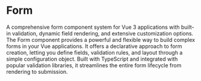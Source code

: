 # Form
A comprehensive form component system for Vue 3 applications with built-in validation, dynamic field rendering, and extensive customization options.
The Form component provides a powerful and flexible way to build complex forms in your Vue applications. It offers a declarative approach to form creation, letting you define fields, validation rules, and layout through a simple configuration object. Built with TypeScript and integrated with popular validation libraries, it streamlines the entire form lifecycle from rendering to submission.

[//]: # (## Features)

[//]: # ()
[//]: # (- 🔄 Dynamic field rendering based on JSON configuration)

[//]: # (- ✅ Built-in validation through Yup integration)

[//]: # (- 📱 Responsive grid layout with column span options)

[//]: # (- 🧩 Rich set of input components &#40;text, select, checkbox, date picker, etc.&#41;)

[//]: # (- 🎯 Conditional field visibility based on other field values)

[//]: # (- 🔄 Two-way data binding with v-model support)

[//]: # (- 🚦 Sophisticated field dependencies and cascading updates)

[//]: # (- 📋 Form submission handling with loading states)

[//]: # (- 🧹 Form reset functionality)

[//]: # (- 👁️ Support for readonly and disabled states)

[//]: # (- 🎛️ Customizable layout with row and column gap controls)

[//]: # (- 📊 Comprehensive event system for form interactions)

[//]: # (- 📐 Field sizing and responsive breakpoint control)

[//]: # ()
[//]: # (## Live Examples)

[//]: # ()
[//]: # (<script setup>)

[//]: # (import '@lpkitvue/form/dist/form.css';)

[//]: # (import { FormItem } from '@lpkitvue/form';)

[//]: # (import { ref } from 'vue';)

[//]: # ()
[//]: # (// Basic form fields)

[//]: # (const basicFields = [)

[//]: # (  {)

[//]: # (    name: 'fullName',)

[//]: # (    label: 'Full Name',)

[//]: # (    type: 'input',)

[//]: # (    required: true,)

[//]: # (    size: 12)

[//]: # (  },)

[//]: # (  {)

[//]: # (    name: 'email',)

[//]: # (    label: 'Email Address',)

[//]: # (    type: 'input',)

[//]: # (    itemType: 'email',)

[//]: # (    required: true,)

[//]: # (    size: 12)

[//]: # (  },)

[//]: # (  {)

[//]: # (    name: 'message',)

[//]: # (    label: 'Message',)

[//]: # (    type: 'textarea',)

[//]: # (    required: true,)

[//]: # (    rows: 4,)

[//]: # (    size: 12)

[//]: # (  })

[//]: # (];)

[//]: # ()
[//]: # (// Complex form with different field types)

[//]: # (const complexFields = [)

[//]: # (  {)

[//]: # (    name: 'firstName',)

[//]: # (    label: 'First Name',)

[//]: # (    type: 'input',)

[//]: # (    required: true,)

[//]: # (    size: 6)

[//]: # (  },)

[//]: # (  {)

[//]: # (    name: 'lastName',)

[//]: # (    label: 'Last Name',)

[//]: # (    type: 'input',)

[//]: # (    required: true,)

[//]: # (    size: 6)

[//]: # (  },)

[//]: # (  {)

[//]: # (    name: 'email',)

[//]: # (    label: 'Email',)

[//]: # (    type: 'input',)

[//]: # (    itemType: 'email',)

[//]: # (    required: true,)

[//]: # (    size: 6)

[//]: # (  },)

[//]: # (  {)

[//]: # (    name: 'phone',)

[//]: # (    label: 'Phone',)

[//]: # (    type: 'masked',)

[//]: # (    mask: '&#40;###&#41; ###-####',)

[//]: # (    size: 6)

[//]: # (  },)

[//]: # (  {)

[//]: # (    name: 'department',)

[//]: # (    label: 'Department',)

[//]: # (    type: 'select',)

[//]: # (    options: [)

[//]: # (      { label: 'Marketing', value: 'marketing' },)

[//]: # (      { label: 'Sales', value: 'sales' },)

[//]: # (      { label: 'Engineering', value: 'engineering' },)

[//]: # (      { label: 'Human Resources', value: 'hr' })

[//]: # (    ],)

[//]: # (    size: 6)

[//]: # (  },)

[//]: # (  {)

[//]: # (    name: 'role',)

[//]: # (    label: 'Role',)

[//]: # (    type: 'radio',)

[//]: # (    options: [)

[//]: # (      { label: 'Employee', value: 'employee' },)

[//]: # (      { label: 'Manager', value: 'manager' },)

[//]: # (      { label: 'Director', value: 'director' })

[//]: # (    ],)

[//]: # (    size: 6)

[//]: # (  },)

[//]: # (  {)

[//]: # (    name: 'notifications',)

[//]: # (    label: 'Receive Notifications',)

[//]: # (    type: 'switch',)

[//]: # (    defaultValue: true,)

[//]: # (    size: 12)

[//]: # (  })

[//]: # (];)

[//]: # ()
[//]: # (// Form with conditional fields)

[//]: # (const conditionalFields = [)

[//]: # (  {)

[//]: # (    name: 'contactMethod',)

[//]: # (    label: 'Preferred Contact Method',)

[//]: # (    type: 'select',)

[//]: # (    options: [)

[//]: # (      { label: 'Email', value: 'email' },)

[//]: # (      { label: 'Phone', value: 'phone' },)

[//]: # (      { label: 'Mail', value: 'mail' })

[//]: # (    ],)

[//]: # (    size: 12)

[//]: # (  },)

[//]: # (  {)

[//]: # (    name: 'email',)

[//]: # (    label: 'Email Address',)

[//]: # (    type: 'input',)

[//]: # (    itemType: 'email',)

[//]: # (    required: true,)

[//]: # (    size: 12,)

[//]: # (    showWhen: &#40;values&#41; => values.contactMethod === 'email',)

[//]: # (    dependsOn: ['contactMethod'])

[//]: # (  },)

[//]: # (  {)

[//]: # (    name: 'phone',)

[//]: # (    label: 'Phone Number',)

[//]: # (    type: 'masked',)

[//]: # (    mask: '&#40;###&#41; ###-####',)

[//]: # (    required: true,)

[//]: # (    size: 12,)

[//]: # (    showWhen: &#40;values&#41; => values.contactMethod === 'phone',)

[//]: # (    dependsOn: ['contactMethod'])

[//]: # (  },)

[//]: # (  {)

[//]: # (    name: 'address',)

[//]: # (    label: 'Mailing Address',)

[//]: # (    type: 'textarea',)

[//]: # (    required: true,)

[//]: # (    size: 12,)

[//]: # (    showWhen: &#40;values&#41; => values.contactMethod === 'mail',)

[//]: # (    dependsOn: ['contactMethod'])

[//]: # (  })

[//]: # (];)

[//]: # ()
[//]: # (const formLoading = ref&#40;false&#41;;)

[//]: # (const formValues = ref&#40;{}&#41;;)

[//]: # ()
[//]: # (const handleSubmit = &#40;values&#41; => {)

[//]: # (  formLoading.value = true;)

[//]: # (  formValues.value = values;)

[//]: # (  )
[//]: # (  // Simulate API call)

[//]: # (  setTimeout&#40;&#40;&#41; => {)

[//]: # (    formLoading.value = false;)

[//]: # (  }, 1500&#41;;)

[//]: # (};)

[//]: # ()
[//]: # (const resetForm = &#40;&#41; => {)

[//]: # (  formValues.value = {};)

[//]: # (};)

[//]: # (</script>)

[//]: # ()
[//]: # (### Basic Form)

[//]: # ()
[//]: # (<FormItem)

[//]: # (:fields="basicFields")

[//]: # (:onSubmit="handleSubmit")

[//]: # (:loading="formLoading")

[//]: # (/>)

[//]: # ()
[//]: # (### Complex Form with Multiple Field Types)

[//]: # ()
[//]: # (<FormItem)

[//]: # (:fields="complexFields")

[//]: # (:onSubmit="handleSubmit")

[//]: # (:loading="formLoading")

[//]: # (columnGap="4")

[//]: # (rowGap="6")

[//]: # (/>)

[//]: # ()
[//]: # (### Form with Conditional Fields)

[//]: # ()
[//]: # (<FormItem)

[//]: # (:fields="conditionalFields")

[//]: # (:onSubmit="handleSubmit")

[//]: # (:loading="formLoading")

[//]: # (/>)

[//]: # ()
[//]: # (<div v-if="Object.keys&#40;formValues&#41;.length > 0" style="margin-top: 20px; padding: 15px; background-color: #f5f5f5; border-radius: 5px;">)

[//]: # (  <h4>Submitted Values:</h4>)

[//]: # (  <pre>{{ JSON.stringify&#40;formValues, null, 2&#41; }}</pre>)

[//]: # (</div>)

[//]: # ()
[//]: # (## Installation)

[//]: # ()
[//]: # (```bash)

[//]: # (npm install @lpkitvue/form)

[//]: # (```)

[//]: # ()
[//]: # (Don't forget to import the CSS:)

[//]: # ()
[//]: # (```javascript)

[//]: # (import '@lpkitvue/alert/dist/alert.css';)

[//]: # (```)

[//]: # ()
[//]: # (This package has the following peer dependencies:)

[//]: # ()
[//]: # (```bash)

[//]: # (npm install @lpkitvue/button @tanstack/vue-form @tanstack/yup-form-adapter yup)

[//]: # (```)

[//]: # ()
[//]: # (## Basic Usage)

[//]: # ()
[//]: # (```vue)

[//]: # (<script setup>)

[//]: # (import { FormItem } from '@lpkitvue/form';)

[//]: # ()
[//]: # (// Define form fields configuration)

[//]: # (const fields = [)

[//]: # (  {)

[//]: # (    name: 'fullName',)

[//]: # (    label: 'Full Name',)

[//]: # (    type: 'input',)

[//]: # (    required: true,)

[//]: # (    size: 12)

[//]: # (  },)

[//]: # (  {)

[//]: # (    name: 'email',)

[//]: # (    label: 'Email Address',)

[//]: # (    type: 'input',)

[//]: # (    itemType: 'email',)

[//]: # (    required: true,)

[//]: # (    size: 12)

[//]: # (  },)

[//]: # (  {)

[//]: # (    name: 'message',)

[//]: # (    label: 'Message',)

[//]: # (    type: 'textarea',)

[//]: # (    required: true,)

[//]: # (    rows: 4,)

[//]: # (    size: 12)

[//]: # (  })

[//]: # (];)

[//]: # ()
[//]: # (// Handle form submission)

[//]: # (const handleSubmit = &#40;values&#41; => {)

[//]: # (  console.log&#40;'Form submitted:', values&#41;;)

[//]: # (  // Process the form data)

[//]: # (};)

[//]: # (</script>)

[//]: # ()
[//]: # (<template>)

[//]: # (  <FormItem )

[//]: # (    :fields="fields" )

[//]: # (    :onSubmit="handleSubmit")

[//]: # (  />)

[//]: # (</template>)

[//]: # (```)

[//]: # ()
[//]: # (## Advanced Usage)

[//]: # ()
[//]: # (### Form with Responsive Layout)

[//]: # ()
[//]: # (```vue)

[//]: # (<script setup>)

[//]: # (import { FormItem } from '@lpkitvue/form';)

[//]: # ()
[//]: # (const fields = [)

[//]: # (  {)

[//]: # (    name: 'firstName',)

[//]: # (    label: 'First Name',)

[//]: # (    type: 'input',)

[//]: # (    required: true,)

[//]: # (    size: 12,     // Full width on mobile)

[//]: # (    md: 6,        // Half width on medium screens)

[//]: # (    lg: 4         // One-third width on large screens)

[//]: # (  },)

[//]: # (  {)

[//]: # (    name: 'lastName',)

[//]: # (    label: 'Last Name',)

[//]: # (    type: 'input', )

[//]: # (    required: true,)

[//]: # (    size: 12,     // Full width on mobile)

[//]: # (    md: 6,        // Half width on medium screens)

[//]: # (    lg: 4         // One-third width on large screens)

[//]: # (  },)

[//]: # (  {)

[//]: # (    name: 'email',)

[//]: # (    label: 'Email',)

[//]: # (    type: 'input',)

[//]: # (    itemType: 'email',)

[//]: # (    required: true,)

[//]: # (    size: 12,     // Full width on mobile)

[//]: # (    lg: 4         // One-third width on large screens)

[//]: # (  })

[//]: # (];)

[//]: # (</script>)

[//]: # ()
[//]: # (<template>)

[//]: # (  <FormItem )

[//]: # (    :fields="fields" )

[//]: # (    :onSubmit="handleSubmit")

[//]: # (    columnGap="4")

[//]: # (    rowGap="4")

[//]: # (  />)

[//]: # (</template>)

[//]: # (```)

[//]: # ()
[//]: # (### Form with Validation)

[//]: # ()
[//]: # (```vue)

[//]: # (<script setup>)

[//]: # (import { FormItem } from '@lpkitvue/form';)

[//]: # (import * as yup from 'yup';)

[//]: # ()
[//]: # (const fields = [)

[//]: # (  {)

[//]: # (    name: 'username',)

[//]: # (    label: 'Username',)

[//]: # (    type: 'input',)

[//]: # (    required: true,)

[//]: # (    rules: 'required|min:3|max:20',)

[//]: # (    hint: 'Between 3-20 characters')

[//]: # (  },)

[//]: # (  {)

[//]: # (    name: 'email',)

[//]: # (    label: 'Email',)

[//]: # (    type: 'input',)

[//]: # (    itemType: 'email',)

[//]: # (    required: true,)

[//]: # (    rules: 'required|email',)

[//]: # (    hint: 'Enter a valid email address')

[//]: # (  },)

[//]: # (  {)

[//]: # (    name: 'password',)

[//]: # (    label: 'Password',)

[//]: # (    type: 'input',)

[//]: # (    itemType: 'password',)

[//]: # (    required: true,)

[//]: # (    rules: 'required|min:8|matches:/^&#40;?=.*[a-z]&#41;&#40;?=.*[A-Z]&#41;&#40;?=.*[0-9]&#41;/',)

[//]: # (    hint: 'Min 8 chars with uppercase, lowercase and number')

[//]: # (  },)

[//]: # (  {)

[//]: # (    name: 'confirmPassword',)

[//]: # (    label: 'Confirm Password',)

[//]: # (    type: 'input',)

[//]: # (    itemType: 'password',)

[//]: # (    required: true,)

[//]: # (    rules: 'required|same:password',)

[//]: # (    dependsOn: ['password'])

[//]: # (  })

[//]: # (];)

[//]: # (</script>)

[//]: # ()
[//]: # (<template>)

[//]: # (  <FormItem )

[//]: # (    :fields="fields" )

[//]: # (    :onSubmit="handleSubmit")

[//]: # (  />)

[//]: # (</template>)

[//]: # (```)

[//]: # ()
[//]: # (### Form with Conditional Logic)

[//]: # ()
[//]: # (```vue)

[//]: # (<script setup>)

[//]: # (import { FormItem } from '@lpkitvue/form';)

[//]: # ()
[//]: # (const fields = [)

[//]: # (  {)

[//]: # (    name: 'hasCompany',)

[//]: # (    label: 'Do you represent a company?',)

[//]: # (    type: 'switch',)

[//]: # (    defaultValue: false,)

[//]: # (    size: 12)

[//]: # (  },)

[//]: # (  {)

[//]: # (    name: 'companyName',)

[//]: # (    label: 'Company Name',)

[//]: # (    type: 'input',)

[//]: # (    required: true,)

[//]: # (    size: 12,)

[//]: # (    showWhen: &#40;values&#41; => values.hasCompany === true,)

[//]: # (    dependsOn: ['hasCompany'])

[//]: # (  },)

[//]: # (  {)

[//]: # (    name: 'companySize',)

[//]: # (    label: 'Company Size',)

[//]: # (    type: 'select',)

[//]: # (    options: [)

[//]: # (      { label: '1-10 employees', value: 'small' },)

[//]: # (      { label: '11-50 employees', value: 'medium' },)

[//]: # (      { label: '51-200 employees', value: 'large' },)

[//]: # (      { label: '201+ employees', value: 'enterprise' })

[//]: # (    ],)

[//]: # (    size: 12,)

[//]: # (    showWhen: &#40;values&#41; => values.hasCompany === true,)

[//]: # (    dependsOn: ['hasCompany'])

[//]: # (  },)

[//]: # (  {)

[//]: # (    name: 'name',)

[//]: # (    label: 'Your Name',)

[//]: # (    type: 'input',)

[//]: # (    required: true,)

[//]: # (    size: 12)

[//]: # (  })

[//]: # (];)

[//]: # (</script>)

[//]: # ()
[//]: # (<template>)

[//]: # (  <FormItem )

[//]: # (    :fields="fields" )

[//]: # (    :onSubmit="handleSubmit")

[//]: # (  />)

[//]: # (</template>)

[//]: # (```)

[//]: # ()
[//]: # (### Form with Readonly or Disabled State)

[//]: # ()
[//]: # (```vue)

[//]: # (<script setup>)

[//]: # (import { FormItem } from '@lpkitvue/form';)

[//]: # (import { ref } from 'vue';)

[//]: # ()
[//]: # (const fields = [)

[//]: # (  // Your field definitions here)

[//]: # (];)

[//]: # ()
[//]: # (const isReadonly = ref&#40;false&#41;;)

[//]: # (const isDisabled = ref&#40;false&#41;;)

[//]: # ()
[//]: # (const toggleReadonly = &#40;&#41; => {)

[//]: # (  isReadonly.value = !isReadonly.value;)

[//]: # (};)

[//]: # ()
[//]: # (const toggleDisabled = &#40;&#41; => {)

[//]: # (  isDisabled.value = !isDisabled.value;)

[//]: # (};)

[//]: # (</script>)

[//]: # ()
[//]: # (<template>)

[//]: # (  <div>)

[//]: # (    <div class="controls">)

[//]: # (      <button @click="toggleReadonly">Toggle Readonly</button>)

[//]: # (      <button @click="toggleDisabled">Toggle Disabled</button>)

[//]: # (    </div>)

[//]: # (    )
[//]: # (    <FormItem )

[//]: # (      :fields="fields" )

[//]: # (      :onSubmit="handleSubmit")

[//]: # (      :readonly="isReadonly")

[//]: # (      :disabled="isDisabled")

[//]: # (    />)

[//]: # (  </div>)

[//]: # (</template>)

[//]: # (```)

[//]: # ()
[//]: # (## API Reference)

[//]: # ()
[//]: # (### FormItem Props)

[//]: # ()
[//]: # (| Prop | Type | Default | Description |)

[//]: # (|------|------|---------|-------------|)

[//]: # (| `fields` | `FormItemProps[]` | *Required* | Array of field definitions |)

[//]: # (| `onSubmit` | `&#40;values: Record<string, any>&#41; => void \| Promise<void>` | *Required* | Form submission handler |)

[//]: # (| `showClearButton` | `boolean` | `true` | Whether to show the clear button |)

[//]: # (| `columnGap` | `string` | `'4'` | Gap between columns |)

[//]: # (| `rowGap` | `string` | `'4'` | Gap between rows |)

[//]: # (| `loading` | `boolean` | `false` | Whether the form is in loading state |)

[//]: # (| `readonly` | `boolean` | `false` | Whether all fields are readonly |)

[//]: # (| `disabled` | `boolean` | `false` | Whether all fields are disabled |)

[//]: # (| `validateOnMount` | `boolean` | `false` | Whether to validate on mount |)

[//]: # (| `validateOnBlur` | `boolean` | `true` | Whether to validate on blur |)

[//]: # (| `validateOnChange` | `boolean` | `false` | Whether to validate on change |)

[//]: # (| `formClassName` | `string` | `''` | Additional CSS class for the form |)

[//]: # (| `actionAlign` | `'start' \| 'center' \| 'end' \| 'between' \| 'around' \| 'evenly'` | `'end'` | Alignment of action buttons |)

[//]: # (| `noActions` | `boolean` | `false` | Whether to hide action buttons |)

[//]: # ()
[//]: # (### Field Definition Props)

[//]: # ()
[//]: # (| Prop | Type | Description |)

[//]: # (|------|------|-------------|)

[//]: # (| `name` | `string` | Field name &#40;unique identifier&#41; |)

[//]: # (| `label` | `string` | Field label |)

[//]: # (| `type` | `string` | Field type &#40;'input', 'select', 'textarea', 'switch', 'radio', 'checkbox', 'masked', 'datepicker', 'file', 'editor', etc.&#41; |)

[//]: # (| `required` | `boolean` | Whether the field is required |)

[//]: # (| `value` | `any` | Initial field value |)

[//]: # (| `defaultValue` | `any` | Default value if none provided |)

[//]: # (| `placeholder` | `string` | Placeholder text |)

[//]: # (| `disabled` | `boolean` | Whether the field is disabled |)

[//]: # (| `readonly` | `boolean` | Whether the field is readonly |)

[//]: # (| `visible` | `boolean` | Whether the field is visible |)

[//]: # (| `hint` | `string` | Hint text below the field |)

[//]: # (| `tooltip` | `string` | Additional info shown on hover |)

[//]: # (| `className` | `string` | Additional CSS class |)

[//]: # (| `size` | `number` | Column span &#40;1-12&#41; for default screens |)

[//]: # (| `xs` | `number` | Column span for extra small screens |)

[//]: # (| `sm` | `number` | Column span for small screens |)

[//]: # (| `md` | `number` | Column span for medium screens |)

[//]: # (| `lg` | `number` | Column span for large screens |)

[//]: # (| `xl` | `number` | Column span for extra large screens |)

[//]: # (| `showWhen` | `&#40;values: Record<string, any>&#41; => boolean` | Function to determine visibility based on form values |)

[//]: # (| `dependsOn` | `string \| string[]` | Fields this field depends on |)

[//]: # (| `rules` | `string` | Validation rules in string format |)

[//]: # (| `options` | `{label: string, value: any}[]` | Options for select, radio, etc. |)

[//]: # ()
[//]: # (### Events)

[//]: # ()
[//]: # (| Event | Parameters | Description |)

[//]: # (|-------|------------|-------------|)

[//]: # (| `submit` | `&#40;values: Record<string, any>&#41;` | Emitted when form is submitted |)

[//]: # (| `reset` | none | Emitted when form is reset |)

[//]: # (| `change` | `&#40;name: string, value: any&#41;` | Emitted when a field value changes |)

[//]: # (| `blur` | `&#40;name: string, value: any&#41;` | Emitted when a field is blurred |)

[//]: # (| `error` | `&#40;errors: Record<string, string>&#41;` | Emitted when validation errors occur |)

[//]: # (| `valid` | `&#40;isValid: boolean&#41;` | Emitted when form validity changes |)

[//]: # ()
[//]: # (### Exposed Methods)

[//]: # ()
[//]: # (```typescript)

[//]: # (// Reference the form component)

[//]: # (const formRef = ref&#40;null&#41;;)

[//]: # ()
[//]: # (// Access methods)

[//]: # (formRef.value.reset&#40;&#41;;         // Reset form)

[//]: # (formRef.value.submit&#40;&#41;;        // Submit form programmatically)

[//]: # (formRef.value.setFieldValue&#40;name, value&#41;;  // Set a field's value)

[//]: # (formRef.value.getFieldValue&#40;name&#41;;         // Get a field's value)

[//]: # (formRef.value.validate&#40;&#41;;                  // Validate all fields)

[//]: # (formRef.value.isValid;                     // Check if form is valid)

[//]: # (formRef.value.isDirty;                     // Check if form is dirty)

[//]: # (formRef.value.errors;                      // Get all validation errors)

[//]: # (formRef.value.values;                      // Get all form values)

[//]: # (formRef.value.clearErrors&#40;&#41;;               // Clear all validation errors)

[//]: # (```)

[//]: # ()
[//]: # (## TypeScript Support)

[//]: # ()
[//]: # (The package includes TypeScript definitions:)

[//]: # ()
[//]: # (```typescript)

[//]: # (// Import types)

[//]: # (import type { FormItemProps } from '@lpkitvue/form';)

[//]: # ()
[//]: # (// Define typed field configuration)

[//]: # (const fields: FormItemProps[] = [)

[//]: # (  {)

[//]: # (    name: 'username',)

[//]: # (    label: 'Username',)

[//]: # (    type: 'input',)

[//]: # (    required: true,)

[//]: # (    size: 12)

[//]: # (  },)

[//]: # (  {)

[//]: # (    name: 'email',)

[//]: # (    label: 'Email',)

[//]: # (    type: 'input',)

[//]: # (    itemType: 'email',)

[//]: # (    required: true,)

[//]: # (    size: 12)

[//]: # (  })

[//]: # (];)

[//]: # (```)

[//]: # ()
[//]: # (## Accessibility)

[//]: # ()
[//]: # (The form component implements accessibility best practices:)

[//]: # ()
[//]: # (- Proper form semantics with fieldsets and legends where appropriate)

[//]: # (- Labeled inputs with explicit associations via `for` attributes)

[//]: # (- ARIA attributes for required fields, error states, and descriptions)

[//]: # (- Clear error messaging with proper roles)

[//]: # (- Keyboard navigation support)

[//]: # (- Focus management)

[//]: # (- High contrast visual indicators for active elements)

[//]: # (- Screen reader support with properly announced validation errors)

[//]: # (- Support for reduced motion preferences)
